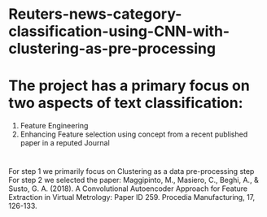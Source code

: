 # Reuters-news-category-classification-using-CNN-with-clustering-as-pre-processing
# The project has a primary focus on two aspects of text classification:
1. Feature Engineering 
2. Enhancing Feature selection using concept from a recent published paper in a reputed Journal 
#
For step 1 we primarily focus on Clustering as a data pre-processing step <br />
For step 2 we selected the paper: Maggipinto, M., Masiero, C., Beghi, A., & Susto, G. A. (2018). A Convolutional Autoencoder Approach for Feature Extraction in Virtual Metrology: Paper ID 259. Procedia Manufacturing, 17, 126-133.
